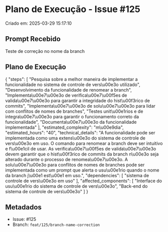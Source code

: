 # Plano de Execução - Issue #125

Criado em: 2025-03-29 15:17:10

## Prompt Recebido

Teste de correção no nome da branch

## Plano de Execução

{
  "steps": [
    "Pesquisa sobre a melhor maneira de implementar a funcionalidade no sistema de controle de vers\u00e3o utilizado",
    "Desenvolvimento da funcionalidade de renomear a branch",
    "Implementa\u00e7\u00e3o de verifica\u00e7\u00f5es de valida\u00e7\u00e3o para garantir a integridade do hist\u00f3rico de commits",
    "Implementa\u00e7\u00e3o de solu\u00e7\u00e3o para lidar com conflitos de nomes de branches",
    "Testes unit\u00e1rios e de integra\u00e7\u00e3o para garantir o funcionamento correto da funcionalidade",
    "Documenta\u00e7\u00e3o da funcionalidade implementada"
  ],
  "estimated_complexity": "m\u00e9dia",
  "estimated_hours": "40",
  "technical_details": "A funcionalidade pode ser implementada como uma extens\u00e3o do sistema de controle de vers\u00e3o em uso. O comando para renomear a branch deve ser intuitivo e f\u00e1cil de usar. As verifica\u00e7\u00f5es de valida\u00e7\u00e3o devem garantir que o hist\u00f3rico de commits da branch n\u00e3o seja alterado durante o processo de renomea\u00e7\u00e3o. A solu\u00e7\u00e3o para conflitos de nomes de branches pode ser implementada como um prompt que alerta o usu\u00e1rio quando o nome da branch j\u00e1 est\u00e1 em uso.",
  "dependencies": [
    "sistema de controle de vers\u00e3o em uso"
  ],
  "affected_components": [
    "Interface do usu\u00e1rio do sistema de controle de vers\u00e3o",
    "Back-end do sistema de controle de vers\u00e3o"
  ]
}

## Metadados

- Issue: #125
- Branch: `feat/125/branch-name-correction`
